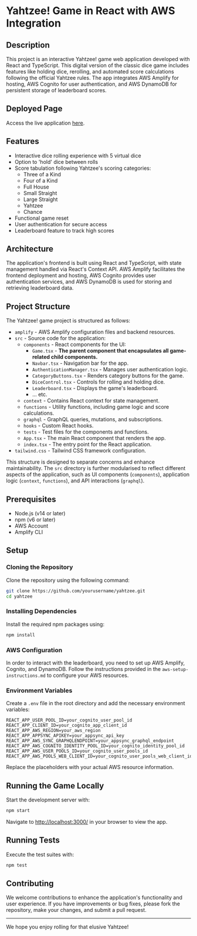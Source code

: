 # Yahtzee! Game in React with AWS Integration

## Description

This project is an interactive Yahtzee! game web application developed with React and TypeScript. This digital version of the classic dice game includes features like holding dice, rerolling, and automated score calculations following the official Yahtzee rules. The app integrates AWS Amplify for hosting, AWS Cognito for user authentication, and AWS DynamoDB for persistent storage of leaderboard scores.

## Deployed Page

Access the live application [here](https://d2q1p79jvmctkj.cloudfront.net/).

## Features

- Interactive dice rolling experience with 5 virtual dice
- Option to 'hold' dice between rolls
- Score tabulation following Yahtzee's scoring categories:
  - Three of a Kind
  - Four of a Kind
  - Full House
  - Small Straight
  - Large Straight
  - Yahtzee
  - Chance
- Functional game reset
- User authentication for secure access
- Leaderboard feature to track high scores

## Architecture

The application's frontend is built using React and TypeScript, with state management handled via React's Context API. AWS Amplify facilitates the frontend deployment and hosting, AWS Cognito provides user authentication services, and AWS DynamoDB is used for storing and retrieving leaderboard data.

## Project Structure

The Yahtzee! game project is structured as follows:

- `amplify` - AWS Amplify configuration files and backend resources.
- `src` - Source code for the application:
  - `components` - React components for the UI:
    - `Game.tsx` - **The parent component that encapsulates all game-related child components.**
    - `Navbar.tsx` - Navigation bar for the app.
    - `AuthenticationManager.tsx` - Manages user authentication logic.
    - `CategoryButtons.tsx` - Renders category buttons for the game.
    - `DiceControl.tsx` - Controls for rolling and holding dice.
    - `Leaderboard.tsx` - Displays the game's leaderboard.
    - ... etc.
  - `context` - Contains React context for state management.
  - `functions` - Utility functions, including game logic and score calculations.
  - `graphql` - GraphQL queries, mutations, and subscriptions.
  - `hooks` - Custom React hooks.
  - `tests` - Test files for the components and functions.
  - `App.tsx` - The main React component that renders the app.
  - `index.tsx` - The entry point for the React application.
- `tailwind.css` - Tailwind CSS framework configuration.

This structure is designed to separate concerns and enhance maintainability. The `src` directory is further modularised to reflect different aspects of the application, such as UI components (`components`), application logic (`context`, `functions`), and API interactions (`graphql`).

## Prerequisites

- Node.js (v14 or later)
- npm (v6 or later)
- AWS Account
- Amplify CLI

## Setup

### Cloning the Repository

Clone the repository using the following command:

```bash
git clone https://github.com/yourusername/yahtzee.git
cd yahtzee
```

### Installing Dependencies

Install the required npm packages using:

```bash
npm install
```

### AWS Configuration

In order to interact with the leaderboard, you need to set up AWS Amplify, Cognito, and DynamoDB. Follow the instructions provided in the `aws-setup-instructions.md` to configure your AWS resources.

### Environment Variables

Create a `.env` file in the root directory and add the necessary environment variables:

```plaintext
REACT_APP_USER_POOL_ID=your_cognito_user_pool_id
REACT_APP_CLIENT_ID=your_cognito_app_client_id
REACT_APP_AWS_REGION=your_aws_region
REACT_APP_APPSYNC_APIKEY=your_appsync_api_key
REACT_APP_AWS_SYNC_GRAPHQLENDPOINT=your_appsync_graphql_endpoint
REACT_APP_AWS_COGNITO_IDENTITY_POOL_ID=your_cognito_identity_pool_id
REACT_APP_AWS_USER_POOLS_ID=your_cognito_user_pools_id
REACT_APP_AWS_POOLS_WEB_CLIENT_ID=your_cognito_user_pools_web_client_id
```

Replace the placeholders with your actual AWS resource information.

## Running the Game Locally

Start the development server with:

```bash
npm start
```

Navigate to [http://localhost:3000/](http://localhost:3000/) in your browser to view the app.

## Running Tests

Execute the test suites with:

```bash
npm test
```

## Contributing

We welcome contributions to enhance the application's functionality and user experience. If you have improvements or bug fixes, please fork the repository, make your changes, and submit a pull request.

---

We hope you enjoy rolling for that elusive Yahtzee!